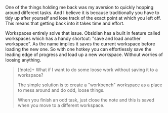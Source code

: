 One of the things holding me back was my aversion to quickly hopping around different tasks.
And I believe it is because traditionally you have to tidy up after yourself and lose track of the exact point at which you left off.
This means that getting back into it takes time and effort.

Workspaces entirely solve that issue.
Obsidian has a built in feature called workspaces which has a handy shortcut: "save and load another workspace".
As the name implies it saves the current workspace before loading the new one. So with one hotkey you can effortlessly save the leading edge of progress and load up a new workspace.
Without worries of loosing anything.

> [!note]+ What if I want to do some loose work without saving it to a workspace?
>
> The simple solution is to create a "workbench" workspace as a place to mess around and do odd, loose things.
>
> When you finish an odd task, just close the note and this is saved when you move to a different workspace.
